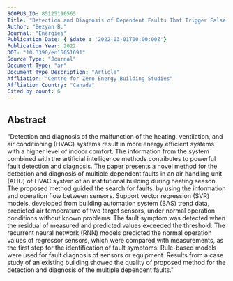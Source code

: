```yaml
---
SCOPUS_ID: 85125190565
Title: "Detection and Diagnosis of Dependent Faults That Trigger False Symptoms of Heating and Mechanical Ventilation Systems Using Combined Machine Learning and Rule-Based Techniques"
Author: "Bezyan B."
Journal: "Energies"
Publication Date: {'$date': '2022-03-01T00:00:00Z'}
Publication Year: 2022
DOI: "10.3390/en15051691"
Source Type: "Journal"
Document Type: "ar"
Document Type Description: "Article"
Affliation: "Centre for Zero Energy Building Studies"
Affliation Country: "Canada"
Cited by count: 6
---
```


## Abstract
"Detection and diagnosis of the malfunction of the heating, ventilation, and air conditioning (HVAC) systems result in more energy efficient systems with a higher level of indoor comfort. The information from the system combined with the artificial intelligence methods contributes to powerful fault detection and diagnosis. The paper presents a novel method for the detection and diagnosis of multiple dependent faults in an air handling unit (AHU) of HVAC system of an institutional building during heating season. The proposed method guided the search for faults, by using the information and operation flow between sensors. Support vector regression (SVR) models, developed from building automation system (BAS) trend data, predicted air temperature of two target sensors, under normal operation conditions without known problems. The fault symptom was detected when the residual of measured and predicted values exceeded the threshold. The recurrent neural network (RNN) models predicted the normal operation values of regressor sensors, which were compared with measurements, as the first step for the identification of fault symptoms. Rule-based models were used for fault diagnosis of sensors or equipment. Results from a case study of an existing building showed the quality of proposed method for the detection and diagnosis of the multiple dependent faults."
